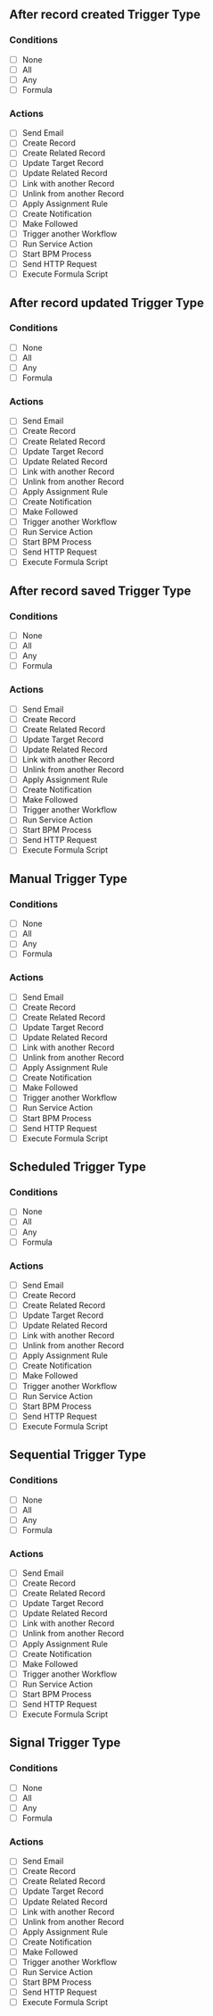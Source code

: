 ## After record created Trigger Type

### Conditions

- [ ] None
- [ ] All
- [ ] Any
- [ ] Formula

### Actions

- [ ] Send Email
- [ ] Create Record
- [ ] Create Related Record
- [ ] Update Target Record
- [ ] Update Related Record
- [ ] Link with another Record
- [ ] Unlink from another Record
- [ ] Apply Assignment Rule
- [ ] Create Notification
- [ ] Make Followed
- [ ] Trigger another Workflow
- [ ] Run Service Action
- [ ] Start BPM Process
- [ ] Send HTTP Request
- [ ] Execute Formula Script

## After record updated Trigger Type

### Conditions

- [ ] None
- [ ] All
- [ ] Any
- [ ] Formula

### Actions

- [ ] Send Email
- [ ] Create Record
- [ ] Create Related Record
- [ ] Update Target Record
- [ ] Update Related Record
- [ ] Link with another Record
- [ ] Unlink from another Record
- [ ] Apply Assignment Rule
- [ ] Create Notification
- [ ] Make Followed
- [ ] Trigger another Workflow
- [ ] Run Service Action
- [ ] Start BPM Process
- [ ] Send HTTP Request
- [ ] Execute Formula Script

## After record saved Trigger Type

### Conditions

- [ ] None
- [ ] All
- [ ] Any
- [ ] Formula

### Actions

- [ ] Send Email
- [ ] Create Record
- [ ] Create Related Record
- [ ] Update Target Record
- [ ] Update Related Record
- [ ] Link with another Record
- [ ] Unlink from another Record
- [ ] Apply Assignment Rule
- [ ] Create Notification
- [ ] Make Followed
- [ ] Trigger another Workflow
- [ ] Run Service Action
- [ ] Start BPM Process
- [ ] Send HTTP Request
- [ ] Execute Formula Script

## Manual Trigger Type

### Conditions

- [ ] None
- [ ] All
- [ ] Any
- [ ] Formula

### Actions

- [ ] Send Email
- [ ] Create Record
- [ ] Create Related Record
- [ ] Update Target Record
- [ ] Update Related Record
- [ ] Link with another Record
- [ ] Unlink from another Record
- [ ] Apply Assignment Rule
- [ ] Create Notification
- [ ] Make Followed
- [ ] Trigger another Workflow
- [ ] Run Service Action
- [ ] Start BPM Process
- [ ] Send HTTP Request
- [ ] Execute Formula Script

## Scheduled Trigger Type

### Conditions

- [ ] None
- [ ] All
- [ ] Any
- [ ] Formula

### Actions

- [ ] Send Email
- [ ] Create Record
- [ ] Create Related Record
- [ ] Update Target Record
- [ ] Update Related Record
- [ ] Link with another Record
- [ ] Unlink from another Record
- [ ] Apply Assignment Rule
- [ ] Create Notification
- [ ] Make Followed
- [ ] Trigger another Workflow
- [ ] Run Service Action
- [ ] Start BPM Process
- [ ] Send HTTP Request
- [ ] Execute Formula Script

## Sequential Trigger Type

### Conditions

- [ ] None
- [ ] All
- [ ] Any
- [ ] Formula

### Actions

- [ ] Send Email
- [ ] Create Record
- [ ] Create Related Record
- [ ] Update Target Record
- [ ] Update Related Record
- [ ] Link with another Record
- [ ] Unlink from another Record
- [ ] Apply Assignment Rule
- [ ] Create Notification
- [ ] Make Followed
- [ ] Trigger another Workflow
- [ ] Run Service Action
- [ ] Start BPM Process
- [ ] Send HTTP Request
- [ ] Execute Formula Script

## Signal Trigger Type

### Conditions

- [ ] None
- [ ] All
- [ ] Any
- [ ] Formula

### Actions

- [ ] Send Email
- [ ] Create Record
- [ ] Create Related Record
- [ ] Update Target Record
- [ ] Update Related Record
- [ ] Link with another Record
- [ ] Unlink from another Record
- [ ] Apply Assignment Rule
- [ ] Create Notification
- [ ] Make Followed
- [ ] Trigger another Workflow
- [ ] Run Service Action
- [ ] Start BPM Process
- [ ] Send HTTP Request
- [ ] Execute Formula Script
